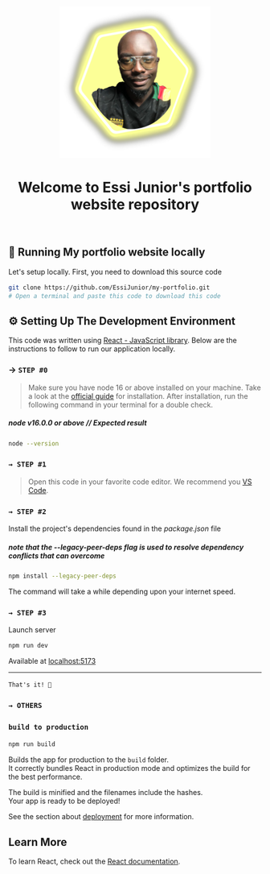 <div align="center">
  <img src="./me.png" alt="My Logo" width="300">
  <h1>Welcome to Essi Junior's portfolio website repository</h1>
</div>
<br>

## 🚀 Running My portfolio website locally
Let's setup locally. First, you need to download this source code 

```sh
git clone https://github.com/EssiJunior/my-portfolio.git
# Open a terminal and paste this code to download this code
```


## ⚙️ Setting Up The Development Environment
This code was written using [React - JavaScript library](https://react.dev/). Below are the instructions to follow to run our application locally.

### → `STEP #0`

> Make sure you have node 16 or above installed on your machine. Take a look at the [official guide](https://nodejs.org/en/download) for installation. After installation, run the following command in your terminal for a double check.

##### node v16.0.0 or above // Expected result
```sh
node --version
```

### `→ STEP #1`
> Open this code in your favorite code editor. We recommend you [VS Code](https://code.visualstudio.com/).

### `→ STEP #2`
Install the project's dependencies found in the *_package.json_* file
##### note that the --legacy-peer-deps flag is used to resolve dependency conflicts that can overcome

```sh
npm install --legacy-peer-deps
```

The command will take a while depending upon your internet speed.

### `→ STEP #3`
Launch server  

```sh
npm run dev
```
Available at [localhost:5173](http://localhost:5173)<br><hr>


`That's it! 🥂`


### `→ OTHERS`

### `build to production`

```sh
npm run build
```
Builds the app for production to the `build` folder.\
It correctly bundles React in production mode and optimizes the build for the best performance.

The build is minified and the filenames include the hashes.\
Your app is ready to be deployed!

See the section about [deployment](https://facebook.github.io/create-react-app/docs/deployment) for more information.

## Learn More

To learn React, check out the [React documentation](https://reactjs.org/).
